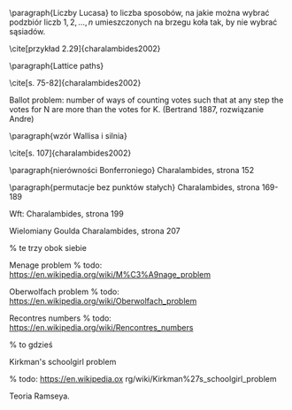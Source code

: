 \paragraph{Liczby Lucasa} to liczba sposobów, na jakie można wybrać podzbiór liczb $1, 2, \ldots, n$ umieszczonych na brzegu koła tak, by nie wybrać sąsiadów.

\cite[przykład 2.29]{charalambides2002}

  

\paragraph{Lattice paths}

\cite[s. 75-82]{charalambides2002}

Ballot problem: number of ways of counting votes such that at any step the votes for N are more than the votes for K. (Bertrand 1887, rozwiązanie Andre)

  

\paragraph{wzór Wallisa i silnia}

\cite[s. 107]{charalambides2002}

  

\paragraph{nierówności Bonferroniego} Charalambides, strona 152

  

\paragraph{permutacje bez punktów stałych} Charalambides, strona 169-189

Wft: Charalambides, strona 199

  

Wielomiany Goulda Charalambides, strona 207

  

% te trzy obok siebie

Menage problem % todo: https://en.wikipedia.org/wiki/M%C3%A9nage_problem

Oberwolfach problem % todo: https://en.wikipedia.org/wiki/Oberwolfach_problem

Recontres numbers % todo: https://en.wikipedia.org/wiki/Rencontres_numbers

  

% to gdzieś

Kirkman's schoolgirl problem

% todo: https://en.wikipedia.ox rg/wiki/Kirkman%27s_schoolgirl_problem

  

Teoria Ramseya.
